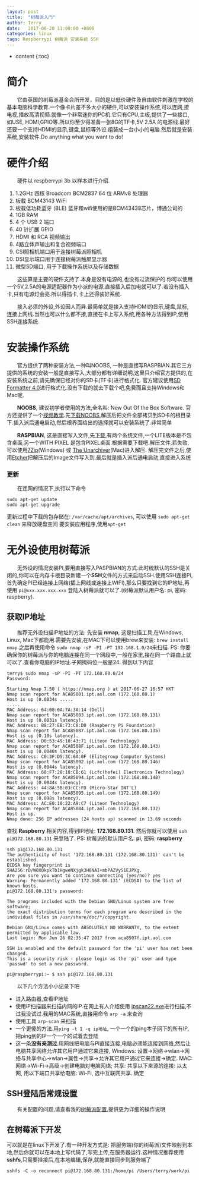 ```yaml
---
layout: post
title:  "树莓派入门"
author: Terry
date:   2017-06-20 11:00:00 +0800
categories: linux
tags: Respberrypi 树莓派 安装系统 SSH
---
```


* content
{:toc}

# 简介
　　它由英国的树莓派基金会所开发，目的是以低价硬件及自由软件刺激在学校的基本电脑科学教育.一个像卡片差不多大小的硬件,可以安装操作系统,可以连网,接电视,播放高清视频.就像一个非常迷你的PC机.它只有CPU,主板,提供了一些接口,如USE, HDMI,GPIO等.所以你至少得准备一张8G的TF卡,5V 2.5A 的电源线.最好还要一个支持HDMI的显示,键盘,鼠标等外设.组装成一台小小的电脑.然后就是安装系统,安装软件.Do anything what you want to do!



# 硬件介绍
　　硬件以 respberrypi 3b 以样本进行介绍.

1. 1.2GHz 四核 Broadcom BCM2837 64 位 ARMv8 处理器
2. 板载 BCM43143 WiFi
3. 板载低功耗蓝牙 (BLE) 蓝牙和wifi使用的是BCM43438芯片，博通公司的
4. 1GB RAM
5. 4 个 USB 2 端口
6. 40 针扩展 GPIO
7. HDMI 和 RCA 视频输出
8. 4路立体声输出和复合视频端口
9. CSI照相机端口用于连接树莓派照相机
10. DSI显示端口用于连接树莓派触屏显示器
11. 微型SD端口, 用于下载操作系统以及存储数据

　　这些算是主要的硬件支持了.本身是没有电源的,也没有过流保护的.你可以使用一个5V,2.5A的电源适配器作为小派的电源,直接插入后加电就可以了.若没有插入卡,只有电源灯会亮.所以得插卡,卡上还得装好系统.

　　接入必须的外设,外设因人而异.最简单就是接入支持HDMI的显示,键盘,鼠标,连接上网线.当然也可以什么都不接,直接在卡上写入系统,用各种方法得到IP,使用SSH连接系统.

# 安装操作系统
　　官方提供了两种安装方法,一种叫NOOBS, 一种是直接写RASPBIAN.其它三方提供的系统的安装一般是直接写入,大部分都有详细说明,这里只介绍官方提供的,在安装系统之前,请先确保已经对你的SD卡(TF卡)进行格式化. 官方建议使用[SD Formatter
4.0](https://www.sdcard.org/downloads/formatter_4/index.html)进行格式化.没有下载的就去下载个吧,免费而且支持Windows和Mac呢.

　　**NOOBS**, 建议初学者使用的方法,全名叫:  New Out Of the Box Software. 官方还提供了一个[视频教学](https://www.raspberrypi.org/help/videos/#noobs-setup).先[下载NOOBS](https://www.raspberrypi.org/downloads/noobs/),解压后把文件全部拷贝到SD卡的根目录下.插入派后通电启动,然后根界面给出的选择就可以安装系统了.非常简单

　　**RASPBIAN**, 这是直接写入文件,先[下载](https://www.raspberrypi.org/downloads/raspbian/),有两个系统文件,一个LITE版本是不包含桌面,另一个WITH PIXEL 是包含PIXEL桌面.根据需要下载吧.解压文件,若失败,可以使用[7Zip](http://www.7-zip.org/download.html)(Windows) 或 [The Unarchiver](http://wakaba.c3.cx/s/apps/unarchiver.html)(Mac)进入解压. 解压完文件之后,使用[Etcher](https://etcher.io/)把解压后的Image文件写入到.最后就是插入派后通电启动,直接进入系统

### 更新
　　在连网的情况下,执行以下命令

```shell
sudo apt-get update
sudo apt-get upgrade
```

更新过程中下载的包存储在: `/var/cache/apt/archives`, 可以使用 `sudo apt-get clean` 来释放硬盘空间
要安装应用程序,使用`apt-get`

# 无外设使用树莓派
　　无外设的情况安装PI,要用直接写入PASPBIAN的方式.此时统默认的SSH是关闭的,你可以在内存卡根目录新建一个**SSH**文件的方式来启动SSH.使用SSH连接PI, 首先确定PI已经连接上网络(插上网线或连接上WIFI),那么只要找到它的IP地址,再使用 `pi@xxx.xxx.xxx.xxx` 登陆入树莓派就可以了.(树莓派默认用户名: pi, 密码: raspberry).

## 获取IP地址
　　推荐无外设扫描IP地址的方法:
先安装 **nmap**, 这是扫描工具,在Windows, Linux, Mac下都能用.需要先安装,在MAC下可以使用brew来安装: `brew install nmap`.之后再使用命令 `sudo nmap -sP -PI -PT 192.168.1.0/24`来扫描.
PS: 你要确保你的树莓派与你的电脑连接在同一个网段中,一般在家里,接在同一个路由上就可以了.查看你电脑的IP地址.子网掩码位一般是24.
得到以下内容

```shell
terry$ sudo nmap -sP -PI -PT 172.168.80.0/24
Password:

Starting Nmap 7.50 ( https://nmap.org ) at 2017-06-27 16:57 HKT
Nmap scan report for ACA85001.ipt.aol.com (172.168.80.1)
Host is up (0.0034s .....
.....
MAC Address: 64:00:6A:7A:3A:14 (Dell)
Nmap scan report for ACA85083.ipt.aol.com (172.168.80.131)
Host is up (0.0031s latency).
MAC Address: B8:27:EB:73:C8:D0 (Raspberry Pi Foundation)
Nmap scan report for ACA85087.ipt.aol.com (172.168.80.135)
Host is up (0.10s latency).
MAC Address: D0:53:49:10:43:71 (Liteon Technology)
Nmap scan report for ACA8508F.ipt.aol.com (172.168.80.143)
Host is up (0.0040s latency).
MAC Address: C0:3F:D5:3C:6A:0F (Elitegroup Computer Systems)
Nmap scan report for ACA85092.ipt.aol.com (172.168.80.146)
Host is up (0.0044s latency).
MAC Address: 68:F7:28:18:CB:61 (Lcfc(hefei) Electronics Technology)
Nmap scan report for ACA85094.ipt.aol.com (172.168.80.148)
Host is up (0.0044s latency).
MAC Address: 44:8A:5B:03:CC:FD (Micro-Star INT'L)
Nmap scan report for ACA85095.ipt.aol.com (172.168.80.149)
Host is up (0.098s latency).
MAC Address: AC:E0:10:22:A9:C7 (Liteon Technology)
Nmap scan report for ACA85084.ipt.aol.com (172.168.80.132)
Host is up.
Nmap done: 256 IP addresses (24 hosts up) scanned in 13.69 seconds
```

查找 **Raspberry** 相关内容,得到IP地址: **172.168.80.131**. 然后你就可以使用 `ssh pi@172.168.80.131` 来登陆了.
PS:
树莓派的默认用户名: **pi**, 密码: **raspberry**

```shell
ssh pi@172.168.80.131
The authenticity of host '172.168.80.131 (172.168.80.131)' can't be established.
ECDSA key fingerprint is SHA256:rD/W0X0kpkTb1HgweNXjgk3H8NAI+mbPAZVyS1EJPXg.
Are you sure you want to continue connecting (yes/no)? yes
Warning: Permanently added '172.168.80.131' (ECDSA) to the list of known hosts.
pi@172.168.80.131's password: 

The programs included with the Debian GNU/Linux system are free software;
the exact distribution terms for each program are described in the
individual files in /usr/share/doc/*/copyright.

Debian GNU/Linux comes with ABSOLUTELY NO WARRANTY, to the extent
permitted by applicable law.
Last login: Mon Jun 26 02:35:47 2017 from aca8507f.ipt.aol.com

SSH is enabled and the default password for the 'pi' user has not been changed.
This is a security risk - please login as the 'pi' user and type 'passwd' to set a new password.

pi@raspberrypi:~ $ ssh pi@172.168.80.131

```

　　以下几个方法小小记录下吧
* 进入路由器,查看IP地址
* 使用IP扫描器来扫描内网的IP.在网上有人介绍使用 [ipscan22.exe](http://pan.baidu.com/share/link?shareid=3434443053&uk=605377859)进行扫描,不过我没试过.我用的MAC系统,直接用命令 `arp -a` 来查询
* 使用工具 `arp-scan` 来扫描
* 一个更傻的方法.用`ping -t 1 -q ip地址`, 一个一个的ping本子网下的所有IP, 把ping到的IP一个一个的试着去登陆
* 这一条**没有亲测过**.用网线把电脑与PI直接连接,电脑必须能连接到网络,然后让电脑共享网络允许其它用户通过它来连接, Windows: 设置->网络->wlan->网络与共享中心->wlan->属性->共享->允许其它用户通过它来连接->确定. MAC: 网络->Wi-Fi->高级->创建电脑对电脑网络; 共享: 共享以下来源的连接: 以太网, 用以下端口共享给电脑: Wi-Fi, 选中互联网共享. 确定

## SSH登陆后常规设置
　　有关配置的问题,请查看我的[树莓派配置](http://icc.one/2017/06/28/%E6%A0%91%E8%8E%93%E6%B4%BE%E9%85%8D%E7%BD%AE/),提供更为详细的操作说明

## 在树莓派下开发
可以就是在linux下开发了.有一种开发方式是: 把服务端(你的树莓派)文件映射到本地,然后你就可以在本地上写代码了,写完上传,在服务器运行.这种情况推荐使用 **sshfs**,只需要挂接后,在本地编辑,保存,就能直接同步到服务端了

```shell
sshfs -C -o reconnect pi@172.168.80.131:/home/pi /Users/terry/work/pi
```

